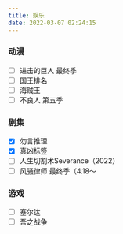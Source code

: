 ```yaml
---
title: 娱乐
date: 2022-03-07 02:24:15
---
```

### 动漫
- [ ] 进击的巨人 最终季
- [ ] 国王排名
- [ ] 海贼王
- [ ] 不良人 第五季
### 剧集
- [x] 勿言推理
- [x] 真凶标签
- [ ] 人生切割术Severance（2022）
- [ ] 风骚律师 最终季（4.18～
### 游戏
- [ ] 塞尔达
- [ ] 吾之战争